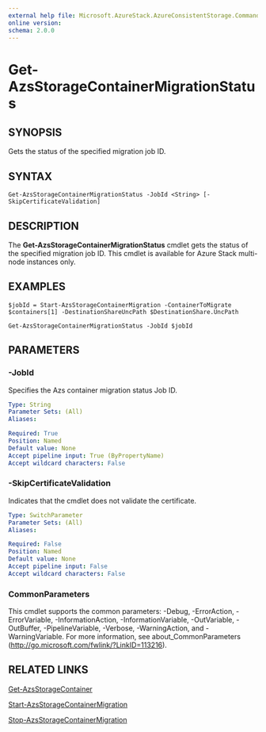 ```yaml
---
external help file: Microsoft.AzureStack.AzureConsistentStorage.Commands.dll-Help.xml
online version: 
schema: 2.0.0
---
```


# Get-AzsStorageContainerMigrationStatus

## SYNOPSIS
Gets the status of the specified migration job ID. 

## SYNTAX

```
Get-AzsStorageContainerMigrationStatus -JobId <String> [-SkipCertificateValidation]
```

## DESCRIPTION
The **Get-AzsStorageContainerMigrationStatus** cmdlet gets the status of the specified migration job ID. This cmdlet is available for Azure Stack multi-node instances only.

## EXAMPLES

```
$jobId = Start-AzsStorageContainerMigration -ContainerToMigrate $containers[1] -DestinationShareUncPath $DestinationShare.UncPath 

Get-AzsStorageContainerMigrationStatus -JobId $jobId 

```

## PARAMETERS

### -JobId
Specifies the Azs container migration status Job ID.

```yaml
Type: String
Parameter Sets: (All)
Aliases: 

Required: True
Position: Named
Default value: None
Accept pipeline input: True (ByPropertyName)
Accept wildcard characters: False
```

### -SkipCertificateValidation
Indicates that the cmdlet does not validate the certificate.

```yaml
Type: SwitchParameter
Parameter Sets: (All)
Aliases: 

Required: False
Position: Named
Default value: None
Accept pipeline input: False
Accept wildcard characters: False
```

### CommonParameters
This cmdlet supports the common parameters: -Debug, -ErrorAction, -ErrorVariable, -InformationAction, -InformationVariable, -OutVariable, -OutBuffer, -PipelineVariable, -Verbose, -WarningAction, and -WarningVariable. For more information, see about_CommonParameters (http://go.microsoft.com/fwlink/?LinkID=113216).

## RELATED LINKS

[Get-AzsStorageContainer](./Get-AzsStorageContainer.md)

[Start-AzsStorageContainerMigration](./Start-AzsStorageContainerMigration.md)

[Stop-AzsStorageContainerMigration](./Stop-AzsStorageContainerMigration.md)


